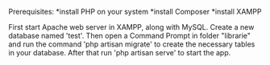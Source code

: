 Prerequisites:
*install PHP on your system
*install Composer
*install XAMPP

First start Apache web server in XAMPP, along with MySQL. Create a new database named 'test'. Then open a Command Prompt in folder "librarie" and run the command 'php artisan migrate' to create the necessary tables in your database. After that run 'php artisan serve' to start the app.

